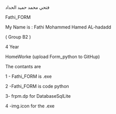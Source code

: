 فتحي محمد حميد الحداد
 
Fathi_FORM
 
My Name is : Fathi Mohammed Hamed AL-hadadd

( Group B2 ) 

4 Year 

HomeWorke (upload Form_python to GitHup)

The contants are

1 - Fathi_FORM is .exe

2  -Fathi_FORM is code python 

3- frpm.dp for DatabaseSqlLite

4  -img.icon for the .exe

